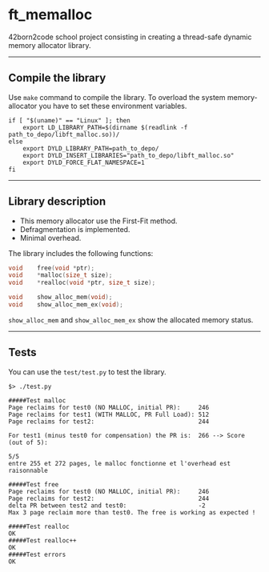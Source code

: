 # ft_memalloc

42born2code school project consisting in creating a thread-safe dynamic memory allocator library.

----------

Compile the library
-------------

Use `make` command to compile the library. To overload the system memory-allocator you have to set these environment variables.

```shell
if [ "$(uname)" == "Linux" ]; then
	export LD_LIBRARY_PATH=$(dirname $(readlink -f path_to_depo/libft_malloc.so))/
else
	export DYLD_LIBRARY_PATH=path_to_depo/
	export DYLD_INSERT_LIBRARIES="path_to_depo/libft_malloc.so"
	export DYLD_FORCE_FLAT_NAMESPACE=1 
fi
```

----------

Library description
-------------

- This memory allocator use the First-Fit method.
- Defragmentation is implemented.
- Minimal overhead.

The library includes the following functions:
```c
void	free(void *ptr);
void	*malloc(size_t size);
void	*realloc(void *ptr, size_t size);

void	show_alloc_mem(void);
void	show_alloc_mem_ex(void);
```
`show_alloc_mem` and `show_alloc_mem_ex` show the allocated memory status.

----------

Tests
-------
You can use the `test/test.py` to test the library.
```
$> ./test.py

#####Test malloc
Page reclaims for test0 (NO MALLOC, initial PR):     246
Page reclaims for test1 (WITH MALLOC, PR Full Load): 512
Page reclaims for test2:                             244

For test1 (minus test0 for compensation) the PR is:  266 --> Score (out of 5):

5/5
entre 255 et 272 pages, le malloc fonctionne et l'overhead est raisonnable

#####Test free
Page reclaims for test0 (NO MALLOC, initial PR):     246
Page reclaims for test2:                             244
delta PR between test2 and test0:                    -2
Max 3 page reclaim more than test0. The free is working as expected !

#####Test realloc
OK
#####Test realloc++
OK
#####Test errors
OK
```